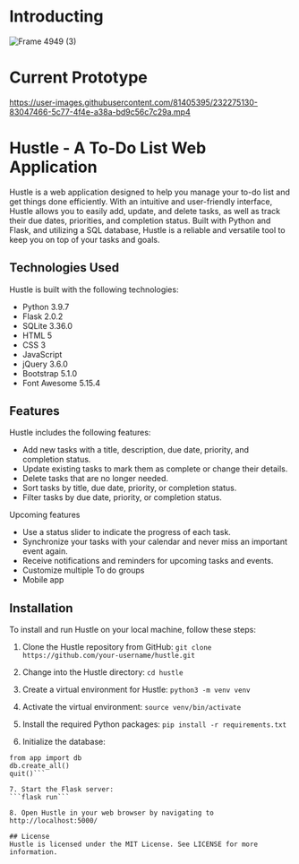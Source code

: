 # Introducting 

![Frame 4949 (3)](https://user-images.githubusercontent.com/81405395/232273519-8e067f93-769d-4905-a9aa-0a296c9a5d6d.png)

# Current Prototype 

https://user-images.githubusercontent.com/81405395/232275130-83047466-5c77-4f4e-a38a-bd9c56c7c29a.mp4

# Hustle - A To-Do List Web Application

Hustle is a web application designed to help you manage your to-do list and get things done efficiently. With an intuitive and user-friendly interface, Hustle allows you to easily add, update, and delete tasks, as well as track their due dates, priorities, and completion status. Built with Python and Flask, and utilizing a SQL database, Hustle is a reliable and versatile tool to keep you on top of your tasks and goals.


## Technologies Used
Hustle is built with the following technologies:

* Python 3.9.7
* Flask 2.0.2
* SQLite 3.36.0
* HTML 5
* CSS 3
* JavaScript
* jQuery 3.6.0
* Bootstrap 5.1.0
* Font Awesome 5.15.4

## Features
Hustle includes the following features:

* Add new tasks with a title, description, due date, priority, and completion status.
* Update existing tasks to mark them as complete or change their details.
* Delete tasks that are no longer needed.
* Sort tasks by title, due date, priority, or completion status.
* Filter tasks by due date, priority, or completion status.

Upcoming features 
* Use a status slider to indicate the progress of each task.
* Synchronize your tasks with your calendar and never miss an important event again.
* Receive notifications and reminders for upcoming tasks and events.
* Customize multiple To do groups
* Mobile app


## Installation
To install and run Hustle on your local machine, follow these steps:

1. Clone the Hustle repository from GitHub:
```git clone https://github.com/your-username/hustle.git```

2. Change into the Hustle directory:
```cd hustle```

3. Create a virtual environment for Hustle:
```python3 -m venv venv```

4. Activate the virtual environment:
```source venv/bin/activate```

5. Install the required Python packages:
```pip install -r requirements.txt```

6. Initialize the database:
```python3
from app import db
db.create_all()
quit()```

7. Start the Flask server:
```flask run```

8. Open Hustle in your web browser by navigating to http://localhost:5000/

## License
Hustle is licensed under the MIT License. See LICENSE for more information.

